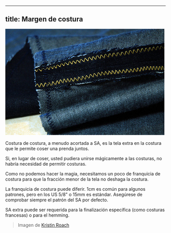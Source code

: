 ***

## title: Margen de costura

![El interior de la pierna en un par de vaqueros. La SA es el estrecho oscuro canal de tela junto a la costura. Ha sido zig-zagged para evitar que se fríe](zig-zag.jpg)

Costura de costura, a menudo acortada a SA, es la tela extra en la costura que le permite coser una prenda juntos.

Si, en lugar de coser, usted pudiera unirse mágicamente a las costuras, no habría necesidad de permitir costuras.

Como no podemos hacer la magia, necesitamos un poco de franquicia de costura para que la fracción menor de la tela no deshaga la costura.

La franquicia de costura puede diferir. 1cm es común para algunos patrones, pero en los US 5/8" o 15mm es estándar. Asegúrese de comprobar siempre el patrón del SA por defecto.

SA extra puede ser requerida para la finalización específica (como costuras francesas) o para el hemming.

> Imagen de [Kristin Roach](https://www.flickr.com/photos/kristinroach/3161126359)
